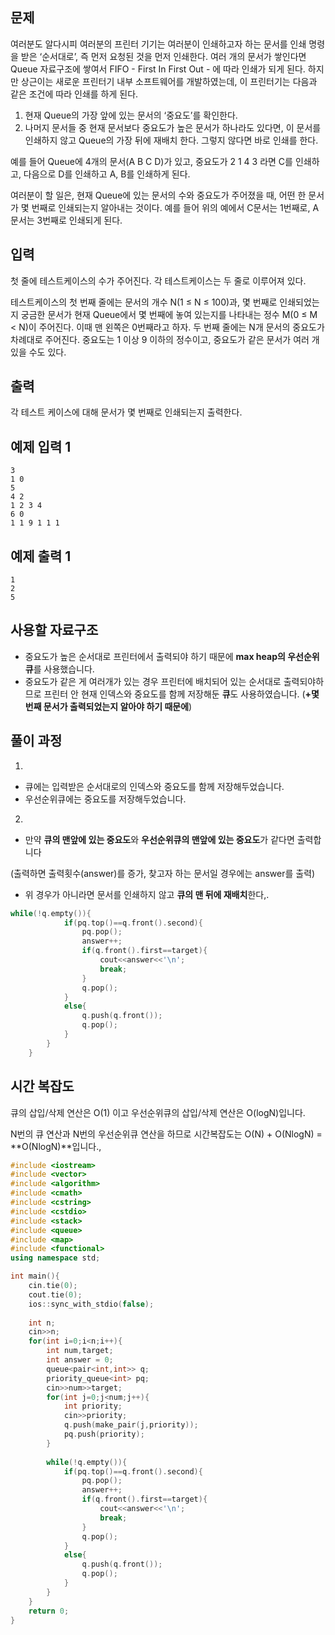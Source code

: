 ## 문제

여러분도 알다시피 여러분의 프린터 기기는 여러분이 인쇄하고자 하는 문서를 인쇄 명령을 받은 ‘순서대로’, 즉 먼저 요청된 것을 먼저 인쇄한다. 여러 개의 문서가 쌓인다면 Queue 자료구조에 쌓여서 FIFO - First In First Out - 에 따라 인쇄가 되게 된다. 하지만 상근이는 새로운 프린터기 내부 소프트웨어를 개발하였는데, 이 프린터기는 다음과 같은 조건에 따라 인쇄를 하게 된다.

1. 현재 Queue의 가장 앞에 있는 문서의 ‘중요도’를 확인한다.
2. 나머지 문서들 중 현재 문서보다 중요도가 높은 문서가 하나라도 있다면, 이 문서를 인쇄하지 않고 Queue의 가장 뒤에 재배치 한다. 그렇지 않다면 바로 인쇄를 한다.

예를 들어 Queue에 4개의 문서(A B C D)가 있고, 중요도가 2 1 4 3 라면 C를 인쇄하고, 다음으로 D를 인쇄하고 A, B를 인쇄하게 된다.

여러분이 할 일은, 현재 Queue에 있는 문서의 수와 중요도가 주어졌을 때, 어떤 한 문서가 몇 번째로 인쇄되는지 알아내는 것이다. 예를 들어 위의 예에서 C문서는 1번째로, A문서는 3번째로 인쇄되게 된다.

## 입력

첫 줄에 테스트케이스의 수가 주어진다. 각 테스트케이스는 두 줄로 이루어져 있다.

테스트케이스의 첫 번째 줄에는 문서의 개수 N(1 ≤ N ≤ 100)과, 몇 번째로 인쇄되었는지 궁금한 문서가 현재 Queue에서 몇 번째에 놓여 있는지를 나타내는 정수 M(0 ≤ M < N)이 주어진다. 이때 맨 왼쪽은 0번째라고 하자. 두 번째 줄에는 N개 문서의 중요도가 차례대로 주어진다. 중요도는 1 이상 9 이하의 정수이고, 중요도가 같은 문서가 여러 개 있을 수도 있다.

## 출력

각 테스트 케이스에 대해 문서가 몇 번째로 인쇄되는지 출력한다.

## 예제 입력 1

```
3
1 0
5
4 2
1 2 3 4
6 0
1 1 9 1 1 1

```

## 예제 출력 1

```
1
2
5

```

## 사용할 자료구조

- 중요도가 높은 순서대로 프린터에서 출력되야 하기 때문에 **max heap의 우선순위큐**를 사용했습니다.
- 중요도가 같은 게 여러개가 있는 경우 프린터에 배치되어 있는 순서대로 출력되야하므로 프린터 안 현재 인덱스와 중요도를 함께 저장해둔 **큐**도 사용하였습니다. (**+몇번째 문서가 출력되었는지 알아야 하기 때문에**)

## 풀이 과정

1)

- 큐에는 입력받은 순서대로의 인덱스와 중요도를 함께 저장해두었습니다.
- 우선순위큐에는 중요도를 저장해두었습니다.

2) 

- 만약 **큐의 맨앞에 있는 중요도**와 **우선순위큐의 맨앞에 있는 중요도**가 같다면 출력합니다

(출력하면 출력횟수(answer)를 증가, 찾고자 하는 문서일 경우에는 answer를 출력)

- 위 경우가 아니라면 문서를 인쇄하지 않고 **큐의 맨 뒤에 재배치**한다,.

```cpp
while(!q.empty()){
            if(pq.top()==q.front().second){
                pq.pop();                
                answer++;
                if(q.front().first==target){
                    cout<<answer<<'\n';
                    break;
                }
                q.pop();
            }
            else{
                q.push(q.front());
                q.pop();
            }
        }          
    }    
```

## 시간 복잡도

큐의 삽입/삭제 연산은 O(1) 이고 우선순위큐의 삽입/삭제 연산은 O(logN)입니다.

N번의 큐 연산과 N번의 우선순위큐 연산을 하므로 시간복잡도는 O(N) + O(NlogN) = **O(NlogN)**입니다.,

```cpp
#include <iostream>
#include <vector>
#include <algorithm>
#include <cmath>
#include <cstring>
#include <cstdio>
#include <stack>
#include <queue>
#include <map>
#include <functional>
using namespace std;

int main(){
    cin.tie(0);
    cout.tie(0);
    ios::sync_with_stdio(false);
    
    int n;
    cin>>n;
    for(int i=0;i<n;i++){
        int num,target;
        int answer = 0;
        queue<pair<int,int>> q;
        priority_queue<int> pq;
        cin>>num>>target;
        for(int j=0;j<num;j++){
            int priority;
            cin>>priority;
            q.push(make_pair(j,priority));
            pq.push(priority);
        }
        
        while(!q.empty()){
            if(pq.top()==q.front().second){
                pq.pop();                
                answer++;
                if(q.front().first==target){
                    cout<<answer<<'\n';
                    break;
                }
                q.pop();
            }
            else{
                q.push(q.front());
                q.pop();
            }
        }          
    }    
    return 0;
}
```